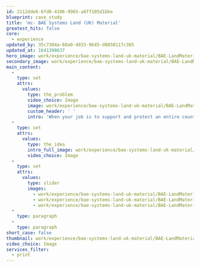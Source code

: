 ```yaml
---
id: 2112dde6-6fd8-4106-9965-a6ff105d1bbe
blueprint: case_study
title: 'mc- BAE Systems Land (UK) Material'
greatest_hits: false
core:
  - experience
updated_by: 35c7384a-60a0-4933-9645-d8850117c385
updated_at: 1641398637
hero_image: work/experience/bae-systems-land-uk-material/BAE-LandMaterial-12-Experience-Full-Image-1360x768.5.jpg
secondary_image: work/experience/bae-systems-land-uk-material/BAE-LandMaterial-12-Experience-Secondary-Image-896x597.jpg
main_content:
  -
    type: set
    attrs:
      values:
        type: the_problem
        video_choice: Image
        image: work/experience/bae-systems-land-uk-material/BAE-LandMaterial-12-Experience-Large-927x522-1.jpg
        custom_header: ' '
        intro: 'When your job is to support and protect an entire country, you need marketing materials with the wow factor. BAE Systems Land (UK) needed to give their brochures and folders a lick of paint. They also needed to bring them bang up to date with clean layouts, full-bleed images and bold typography. So that''s exactly what we gave them. This is just one example of our work with BAE Systems as an ''Agency of Choice'' - an exclusive group of agency partners they trust with their brand. Just as they support and protect our troops - we support and protect their brand. '
  -
    type: set
    attrs:
      values:
        type: the_idea
        intro_full_image: work/experience/bae-systems-land-uk-material/BAE-LandMaterial-12-Experience-Large-927x522-2.jpg
        video_choice: Image
  -
    type: set
    attrs:
      values:
        type: slider
        images:
          - work/experience/bae-systems-land-uk-material/BAE-LandMaterial-12-Experience-Small-740x416.25-1.jpg
          - work/experience/bae-systems-land-uk-material/BAE-LandMaterial-12-Experience-Small-740x416.25-3.jpg
          - work/experience/bae-systems-land-uk-material/BAE-LandMaterial-12-Experience-Small-740x416.25-4.jpg
  -
    type: paragraph
  -
    type: paragraph
short_case: false
thumbnail: work/experience/bae-systems-land-uk-material/BAE-LandMaterial-12-Experience-Full-Image-1360x768.5-thumbnail.jpg
video_choice: Image
services_filter:
  - print
---
```

